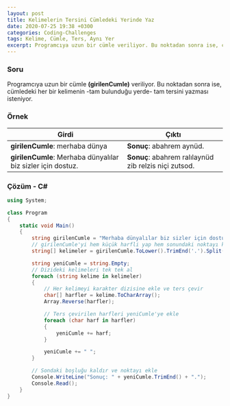 ```yaml
---
layout: post
title: Kelimelerin Tersini Cümledeki Yerinde Yaz
date: 2020-07-25 19:38 +0300
categories: Coding-Challenges
tags: Kelime, Cümle, Ters, Aynı Yer
excerpt: Programcıya uzun bir cümle veriliyor. Bu noktadan sonra ise, cümledeki her bir kelimenin -tam bulunduğu yerde- tam tersini yazması isteniyor...
---
```

### Soru
Programcıya uzun bir cümle **(girilenCumle)** veriliyor. Bu noktadan sonra ise, cümledeki her bir kelimenin -tam bulunduğu yerde- tam tersini yazması isteniyor.

### Örnek

| Girdi                | Çıktı                               |
|----------------------|-------------------------------------|
| **girilenCumle**: merhaba dünya  | **Sonuç**: abahrem aynüd.  |
| **girilenCumle**: Merhaba dünyalılar biz sizler için dostuz.  | **Sonuç**: abahrem ralılaynüd zib relzis niçi zutsod.  |

### Çözüm - C#
```csharp
using System;

class Program
{
    static void Main()
    {
        string girilenCumle = "Merhaba dünyalılar biz sizler için dostuz.";
        // girilenCumle'yi hem küçük harfli yap hem sonundaki noktayı kaldır, hem parçala
        string[] kelimeler = girilenCumle.ToLower().TrimEnd('.').Split();

        string yeniCumle = string.Empty;
        // Dizideki kelimeleri tek tek al
        foreach (string kelime in kelimeler)
        {
            // Her kelimeyi karakter dizisine ekle ve ters çevir
            char[] harfler = kelime.ToCharArray();
            Array.Reverse(harfler);

            // Ters çevirilen harfleri yeniCumle'ye ekle
            foreach (char harf in harfler)
            {
                yeniCumle += harf;
            }

            yeniCumle += " ";
        }

        // Sondaki boşluğu kaldır ve noktayı ekle
        Console.WriteLine("Sonuç: " + yeniCumle.TrimEnd() + ".");
        Console.Read();
    }
}
```